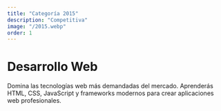 ```yaml
---
title: "Categoría 2015"
description: "Competitiva"
image: "/2015.webp"
order: 1
---
```


# Desarrollo Web

Domina las tecnologías web más demandadas del mercado. Aprenderás HTML, CSS, JavaScript y frameworks modernos para crear aplicaciones web profesionales.